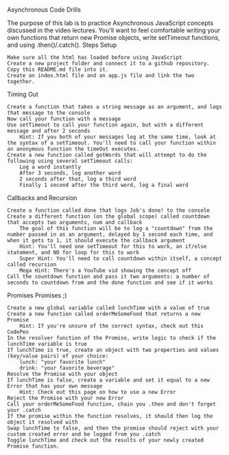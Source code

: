 #

Asynchronous Code Drills

The purpose of this lab is to practice Asynchronous JavaScript concepts discussed in the video lectures. You'll want to feel comfortable writing your own functions that return new Promise objects, write setTimeout functions, and using .then()/.catch().
Steps
Setup

    Make sure all the html has loaded before using JavaScript
    Create a new project folder and connect it to a github repository. Copy this README.md file into it.
    Create an index.html file and an app.js file and link the two together.

Timing Out

    Create a function that takes a string message as an argument, and logs that message to the console
    Now call your function with a message
    Use setTimeout to call your function again, but with a different message and after 2 seconds
        Hint: If you both of your messages log at the same time, look at the syntax of a setTimeout. You'll need to call your function within an anonymous function the timeOut executes.
    Create a new function called getWords that will attempt to do the following using several setTimeout calls:
        Log a word instantly
        After 3 seconds, log another word
        2 seconds after that, log a third word
        Finally 1 second after the third word, log a final word

Callbacks and Recursion

    Create a function called done that logs Job's done! to the console
    Create a different function (on the global scope) called countdown that accepts two arguments, num and callback
        The goal of this function will be to log a "countdown" from the number passed in as an argument, delayed by 1 second each time, and when it gets to 1, it should execute the callback argument
        Hint: You'll need one setTimeout for this to work, an if/else statement, and NO for loop for this to work
        Super Hint: You'll need to call countdown within itself, a concept called recursion
        Mega Hint: There's a YouTube vid showing the concept off
    Call the countdown function and pass it two arguments: a number of seconds to countdown from and the done function and see if it works

Promises Promises ;)

    Create a new global variable called lunchTime with a value of true
    Create a new function called orderMeSomeFood that returns a new Promise
        Hint: If you're unsure of the correct syntax, check out this CodePen
    In the resolver function of the Promise, write logic to check if the lunchTime variable is true
    If lunchTime is true, create an object with two properties and values (key/value pairs) of your choice:
        lunch: "your favorite lunch"
        drink: "your favorite beverage"
    Resolve the Promise with your object
    If lunchTime is false, create a variable and set it equal to a new Error that has your own message
        Hint: Check out this page on how to use a new Error
    Reject the Promise with your new Error
    Call your orderMeSomeFood function, chain you .then and don't forget your .catch
    If the promise within the function resolves, it should then log the object it resolved with
    Swap lunchTime to false, and then the promise should reject with your custom created error and be logged from you .catch
    Toggle lunchTime and check out the results of your newly created Promise function.
